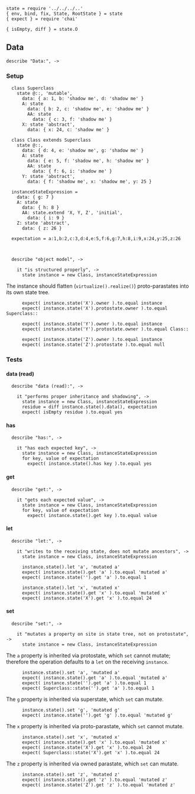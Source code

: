     state = require '../../../..'
    { env, bind, fix, State, RootState } = state
    { expect } = require 'chai'

    { isEmpty, diff } = state.O



## Data

    describe "Data:", ->


### Setup

      class Superclass
        state @::, 'mutable',
          data: { a: 1, b: 'shadow me', d: 'shadow me' }
          A: state
            data: { b: 2, c: 'shadow me', e: 'shadow me' }
            AA: state
              data: { c: 3, f: 'shadow me' }
          X: state 'abstract',
            data: { x: 24, c: 'shadow me' }

      class Class extends Superclass
        state @::,
          data: { d: 4, e: 'shadow me', g: 'shadow me' }
          A: state
            data: { e: 5, f: 'shadow me', h: 'shadow me' }
            AA: state
              data: { f: 6, i: 'shadow me' }
          Y: state 'abstract',
            data: { f: 'shadow me', x: 'shadow me', y: 25 }

      instanceStateExpression =
        data: { g: 7 }
        A: state
          data: { h: 8 }
          AA: state.extend 'X, Y, Z', 'initial',
            data: { i: 9 }
        Z: state 'abstract',
          data: { z: 26 }

      expectation = a:1,b:2,c:3,d:4,e:5,f:6,g:7,h:8,i:9,x:24,y:25,z:26



      describe "object model", ->

        it "is structured properly", ->
          state instance = new Class, instanceStateExpression

The instance should flatten (`virtualize().realize()`) proto-parastates into
its own state tree.

          expect( instance.state('X').owner ).to.equal instance
          expect( instance.state('X').protostate.owner ).to.equal Superclass::

          expect( instance.state('Y').owner ).to.equal instance
          expect( instance.state('Y').protostate.owner ).to.equal Class::

          expect( instance.state('Z').owner ).to.equal instance
          expect( instance.state('Z').protostate ).to.equal null



### Tests


#### data (read)

      describe "data (read):", ->

        it "performs proper inheritance and shadowing", ->
          state instance = new Class, instanceStateExpression
          residue = diff instance.state().data(), expectation
          expect( isEmpty residue ).to.equal yes


#### has

      describe "has:", ->

        it "has each expected key", ->
          state instance = new Class, instanceStateExpression
          for key, value of expectation
            expect( instance.state().has key ).to.equal yes


#### get

      describe "get:", ->

        it "gets each expected value", ->
          state instance = new Class, instanceStateExpression
          for key, value of expectation
            expect( instance.state().get key ).to.equal value


#### let

      describe "let:", ->

        it "writes to the receiving state, does not mutate ancestors", ->
          state instance = new Class, instanceStateExpression

          instance.state().let 'a', 'mutated a'
          expect( instance.state().get 'a' ).to.equal 'mutated a'
          expect( instance.state('').get 'a' ).to.equal 1

          instance.state().let 'x', 'mutated x'
          expect( instance.state().get 'x' ).to.equal 'mutated x'
          expect( instance.state('X').get 'x' ).to.equal 24


#### set

      describe "set:", ->

        it "mutates a property on site in state tree, not on protostate", ->
          state instance = new Class, instanceStateExpression

The `a` property is inherited via protostate, which `set` cannot mutate;
therefore the operation defaults to a `let` on the receiving `instance`.

          instance.state().set 'a', 'mutated a'
          expect( instance.state().get 'a' ).to.equal 'mutated a'
          expect( instance.state('').get 'a' ).to.equal 1
          expect( Superclass::state('').get 'a' ).to.equal 1

The `g` property is inherited via superstate, which `set` can mutate.

          instance.state().set 'g', 'mutated g'
          expect( instance.state('').get 'g' ).to.equal 'mutated g'

The `x` property is inherited via proto-parastate, which `set` cannot mutate.

          instance.state().set 'x', 'mutated x'
          expect( instance.state().get 'x' ).to.equal 'mutated x'
          expect( instance.state('X').get 'x' ).to.equal 24
          expect( Superclass::state('X').get 'x' ).to.equal 24

The `z` property is inherited via owned parastate, which `set` can mutate.

          instance.state().set 'z', 'mutated z'
          expect( instance.state().get 'z' ).to.equal 'mutated z'
          expect( instance.state('Z').get 'z' ).to.equal 'mutated z'
